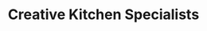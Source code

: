 ---
title: "Creative Kitchen Specialists"
url: /chester/creative-kitchen-specialists/
shop: appliance
---